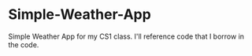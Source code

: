 # Simple-Weather-App
Simple Weather App for my CS1 class.
	I'll reference code that I borrow in the code.
